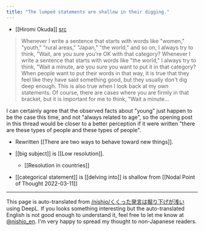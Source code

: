 ```yaml
---
title: "The lumped statements are shallow in their digging."
---
```


- [[Hiromi Okuda]] [src](https://www.facebook.com/hiromi.okuda/posts/4806489456053712)
> Whenever I write a sentence that starts with words like "women," "youth," "rural areas," "Japan," "the world," and so on, I always try to think, "Wait, are you sure you're OK with that category? Whenever I write a sentence that starts with words like "the world," I always try to think, "Wait a minute, are you sure you want to put it in that category?
> When people want to put their words in that way, it is true that they feel like they have said something good, but they usually don't dig deep enough. This is also true when I look back at my own statements.
> Of course, there are cases where you are firmly in that bracket, but it is important for me to think, "Wait a minute...

I can certainly agree that the observed facts about "young" just happen to be the case this time, and not "always related to age", so the opening post in this thread would be closer to a better perception if it were written "there are these types of people and these types of people".
- Rewritten [[There are two ways to behave toward new things]].

- [[big subject]] is [[Low resolution]].
    - [[Resolution in countries]]
- [[categorical statement]] is [[delving into]] is shallow
from  [[Nodal Point of Thought 2022-03-11]]

---
This page is auto-translated from [/nishio/くくった発言は掘り下げが浅い](https://scrapbox.io/nishio/くくった発言は掘り下げが浅い) using DeepL. If you looks something interesting but the auto-translated English is not good enough to understand it, feel free to let me know at [@nishio_en](https://twitter.com/nishio_en). I'm very happy to spread my thought to non-Japanese readers.
